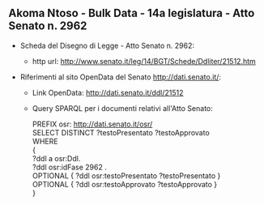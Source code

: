 ## Akoma Ntoso - Bulk Data - 14a legislatura - Atto Senato n. 2962 ##

* Scheda del Disegno di Legge - Atto Senato n. 2962:
	* http url: http://www.senato.it/leg/14/BGT/Schede/Ddliter/21512.htm

* Riferimenti al sito OpenData del Senato http://dati.senato.it/:
	* Link OpenData: http://dati.senato.it/ddl/21512
	* Query SPARQL per i documenti relativi all'Atto Senato:

        PREFIX osr: <http://dati.senato.it/osr/>  
		SELECT DISTINCT ?testoPresentato ?testoApprovato  
		WHERE  
		{  
		    ?ddl a osr:Ddl.  
		    ?ddl osr:idFase 2962 .  
		    OPTIONAL { ?ddl osr:testoPresentato ?testoPresentato }  
		    OPTIONAL { ?ddl osr:testoApprovato ?testoApprovato }  
		}
		